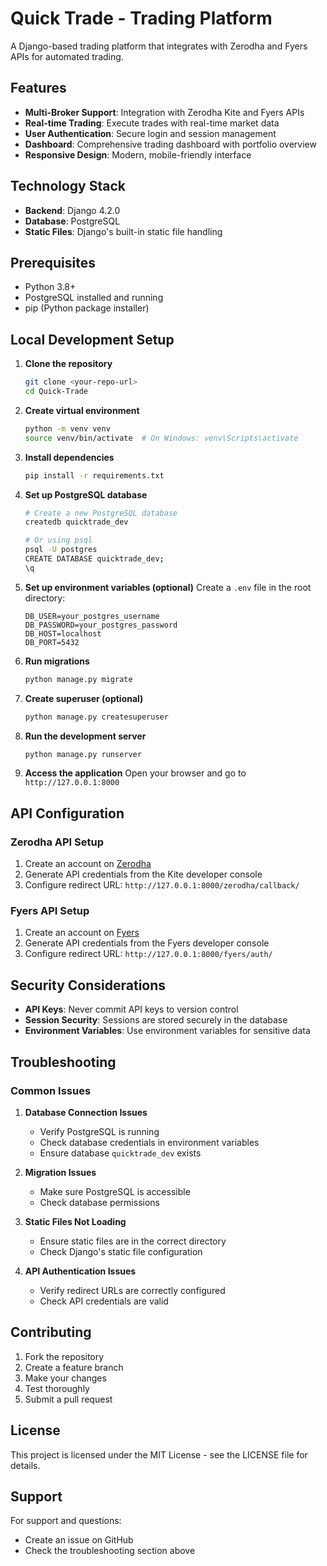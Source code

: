 # Quick Trade - Trading Platform

A Django-based trading platform that integrates with Zerodha and Fyers APIs for automated trading.

## Features

- **Multi-Broker Support**: Integration with Zerodha Kite and Fyers APIs
- **Real-time Trading**: Execute trades with real-time market data
- **User Authentication**: Secure login and session management
- **Dashboard**: Comprehensive trading dashboard with portfolio overview
- **Responsive Design**: Modern, mobile-friendly interface

## Technology Stack

- **Backend**: Django 4.2.0
- **Database**: PostgreSQL
- **Static Files**: Django's built-in static file handling

## Prerequisites

- Python 3.8+
- PostgreSQL installed and running
- pip (Python package installer)

## Local Development Setup

1. **Clone the repository**
   ```bash
   git clone <your-repo-url>
   cd Quick-Trade
   ```

2. **Create virtual environment**
   ```bash
   python -m venv venv
   source venv/bin/activate  # On Windows: venv\Scripts\activate
   ```

3. **Install dependencies**
   ```bash
   pip install -r requirements.txt
   ```

4. **Set up PostgreSQL database**
   ```bash
   # Create a new PostgreSQL database
   createdb quicktrade_dev
   
   # Or using psql
   psql -U postgres
   CREATE DATABASE quicktrade_dev;
   \q
   ```

5. **Set up environment variables (optional)**
   Create a `.env` file in the root directory:
   ```env
   DB_USER=your_postgres_username
   DB_PASSWORD=your_postgres_password
   DB_HOST=localhost
   DB_PORT=5432
   ```

6. **Run migrations**
   ```bash
   python manage.py migrate
   ```

7. **Create superuser (optional)**
   ```bash
   python manage.py createsuperuser
   ```

8. **Run the development server**
   ```bash
   python manage.py runserver
   ```

9. **Access the application**
   Open your browser and go to `http://127.0.0.1:8000`

## API Configuration

### Zerodha API Setup

1. Create an account on [Zerodha](https://zerodha.com)
2. Generate API credentials from the Kite developer console
3. Configure redirect URL: `http://127.0.0.1:8000/zerodha/callback/`

### Fyers API Setup

1. Create an account on [Fyers](https://fyers.in)
2. Generate API credentials from the Fyers developer console
3. Configure redirect URL: `http://127.0.0.1:8000/fyers/auth/`

## Security Considerations

- **API Keys**: Never commit API keys to version control
- **Session Security**: Sessions are stored securely in the database
- **Environment Variables**: Use environment variables for sensitive data

## Troubleshooting

### Common Issues

1. **Database Connection Issues**
   - Verify PostgreSQL is running
   - Check database credentials in environment variables
   - Ensure database `quicktrade_dev` exists

2. **Migration Issues**
   - Make sure PostgreSQL is accessible
   - Check database permissions

3. **Static Files Not Loading**
   - Ensure static files are in the correct directory
   - Check Django's static file configuration

4. **API Authentication Issues**
   - Verify redirect URLs are correctly configured
   - Check API credentials are valid

## Contributing

1. Fork the repository
2. Create a feature branch
3. Make your changes
4. Test thoroughly
5. Submit a pull request

## License

This project is licensed under the MIT License - see the LICENSE file for details.

## Support

For support and questions:
- Create an issue on GitHub
- Check the troubleshooting section above 